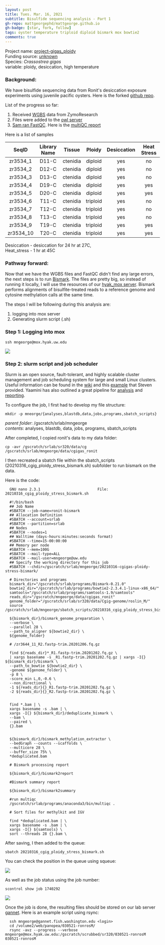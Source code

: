 ```yaml
---
layout: post
title: Tues. Mar. 16, 2021
subtitle: Bisulfide sequencing analysis - Part 1
gh-repo: mattgeorgephd/mattgeorge.github.io
gh-badge: [star, fork, follow]
tags: oyster temperature triploid diploid bismark mox bowtie2
comments: true
---
```


Project name: [project-gigas_ploidy](https://github.com/mattgeorgephd/project-gigas_ploidy) <br />
Funding source: [unknown]() <br />
Species: *Crassostrea gigas* <br />
variable: ploidy, desiccation, high temperature <br />

### Background:
We have bisulfide sequencing data from Ronit's desiccation exposure
experiments using juvenile pacific oysters. Here is the forked [github repo](https://github.com/mattgeorgephd/project-gigas_ploidy).

List of the progress so far:
1. Received [WGBS](https://robertslab.github.io/sams-notebook/2020/11/10/Data-Received-C.gigas-Ploidy-WGBS-from-Ronits-Project-via-ZymoResearch.html) data from ZymoResearch
2. Files were added to the [owl server](https://owl.fish.washington.edu/nightingales/C_gigas/)
3. [Sam ran FastQC](https://robertslab.github.io/sams-notebook/2020/11/10/FastQC-MultiQC-C.gigas-Ploidy-WGBS-Raw-Sequence-Data-from-Ronits-Project-on-Mox.html). Here is the [multiQC report](https://gannet.fish.washington.edu/Atumefaciens/20201110_cgig_fastqc_ronit-ploidy-wgbs/multiqc_report.html)

Here is a list of samples

| SeqID	   | Library Name | 	Tissue | Ploidy | Desiccation | Heat Stress |
| :------: | :--------:   | :-------:| :-----:| :----------:| :----------:|
| zr3534_1 | 	D11-C	| ctenidia	| diploid	| yes| 	no|
| zr3534_2 | 	D12-C	| ctenidia	| diploid	| yes	| no|
| zr3534_3 | 	D13-C	| ctenidia	| diploid	| yes	| no|
| zr3534_4 | 	D19-C	| ctenidia	| diploid	| yes	| yes|
| zr3534_5 | 	D20-C	| ctenidia	| diploid	| yes	| yes|
| zr3534_6 | 	T11-C	| ctenidia	| triploid | 	yes	| no|
| zr3534_7 | 	T12-C	| ctenidia	| triploid | 	yes	| no|
| zr3534_8 | 	T13-C	| ctenidia	| triploid | 	yes| 	no|
| zr3534_9 | 	T19-C	| ctenidia	| triploid | 	yes| 	yes|
| zr3534_10 | 	T20-C	| ctenidia	| triploid | 	yes| 	yes|

Desiccation - desiccation for 24 hr at 27C, <br />
Heat_stress - 1 hr at 45C

### Pathway forward:
Now that we have the WGBS files and FastQC didn't find any large errors, the next steps is to run [Bismark](https://rawgit.com/FelixKrueger/Bismark/master/Docs/Bismark_User_Guide.html#i-bismark-genome-preparation). The files are pretty big, so instead of running it locally, I will use the resources of our [hyak_mox server](https://github.com/RobertsLab/hyak_mox/wiki/Running-a-Job). Bismark performs alignments of bisulfite-treated reads to a reference genome and cytosine methylation calls at the same time.

The steps I will be following during this analysis are:

1. logging into mox server
2. Generating slurm script (.sh)

### Step 1: Logging into mox

```ssh mngeorge@mox.hyak.uw.edu```

![](/post_images/031621/login_successful.png)

### Step 2: slurm script and job scheduler

Slurm is an open source, fault-tolerant, and highly scalable cluster management and job scheduling system for large and small Linux clusters. Useful information can be found in the [wiki](https://github.com/RobertsLab/hyak_mox/wiki/Running-a-Job) and this [example](https://genefish.wordpress.com/2021/03/05/job-nameron-rosm) that Steven provided. Yaamini has also outlined a great pipeline for [analysis](https://github.com/RobertsLab/project-virginica-oa/blob/master/notebooks/2018-04-27-Gonad-Methylation-Bismark.ipynb) and [reporting](https://github.com/RobertsLab/project-virginica-oa/blob/master/notebooks/2018-05-22-Gonad-Methylation-Full-Samples.ipynb).

To configure the job, I first had to develop my file structure:  <br />

``` mkdir -p mneorge/{analyses,blastdb,data,jobs,programs,sbatch_scripts} ```

*parent folder*: /gscratch/srlab/mngeorge  <br />
*contents*: analyses, blastdb,  data,  jobs,  programs,  sbatch_scripts

After completed, I copied ronit's data to my data folder:  <br />

```cp -avr /gscratch/srlab/sr320/data/cg /gscratch/srlab/mngeorge/data/cgigas_ronit ```

I then recreated a sbatch file within the sbatch_scripts (20210316_cgig_ploidy_stress_bismark.sh) subfolder to run bismark on the data.

Here is the code:
```
  GNU nano 2.3.1                          File: 20210316_cgig_ploidy_stress_bismark.sh

  #!/bin/bash
  ## Job Name
  #SBATCH --job-name=ronit-bismark
  ## Allocation Definition
  #SBATCH --account=srlab
  #SBATCH --partition=srlab
  ## Nodes
  #SBATCH --nodes=1
  ## Walltime (days-hours:minutes:seconds format)
  #SBATCH --time=15-00:00:00
  ## Memory per node
  #SBATCH --mem=100G
  #SBATCH --mail-type=ALL
  #SBATCH --mail-user=mngeorge@uw.edu
  ## Specify the working directory for this job
  #SBATCH --chdir=/gscratch/srlab/mngeorge/20210316-cgigas-ploidy-stress-bismark/

  # Directories and programs
  bismark_dir="/gscratch/srlab/programs/Bismark-0.21.0"
  bowtie2_dir="/gscratch/srlab/programs/bowtie2-2.3.4.1-linux-x86_64/"
  samtools="/gscratch/srlab/programs/samtools-1.9/samtools"
  reads_dir="/gscratch/mngeorge/data/cgigas_ronit"
  genome_folder="/gscratch/srlab/sr320/data/Cgig-genome/roslin_M/"
  source /gscratch/srlab/mngeorge/sbatch_scripts/20210316_cgig_ploidy_stress_bismark.sh

  ${bismark_dir}/bismark_genome_preparation \
  --verbose \
  --parallel 28 \
  --path_to_aligner ${bowtie2_dir} \
  ${genome_folder}

  # /zr3644_11_R2.fastp-trim.20201206.fq.gz

  find ${reads_dir}*_R1.fastp-trim.20201202.fq.gz \
  | xargs basename -s _R1.fastp-trim.20201202.fq.gz | xargs -I{} ${bismark_dir}/bismark \
  --path_to_bowtie ${bowtie2_dir} \
  -genome ${genome_folder} \
  -p 8 \
  -score_min L,0,-0.6 \
  --non_directional \
  -1 ${reads_dir}{}_R1.fastp-trim.20201202.fq.gz \
  -2 ${reads_dir}{}_R2.fastp-trim.20201202.fq.gz \


  find *.bam | \
  xargs basename -s .bam | \
  xargs -I{} ${bismark_dir}/deduplicate_bismark \
  --bam \
  --paired \
  {}.bam


  ${bismark_dir}/bismark_methylation_extractor \
  --bedGraph --counts --scaffolds \
  --multicore 28 \
  --buffer_size 75% \
  *deduplicated.bam

  # Bismark processing report

  ${bismark_dir}/bismark2report

  #Bismark summary report

  ${bismark_dir}/bismark2summary

  #run multiqc
  /gscratch/srlab/programs/anaconda3/bin/multiqc .

  # Sort files for methylkit and IGV

  find *deduplicated.bam | \
  xargs basename -s .bam | \
  xargs -I{} ${samtools} \
  sort --threads 28 {}.bam \
```

After saving, I then added to the queue:

```sbatch 20210316_cgig_ploidy_stress_bismark.sh```

You can check the position in the queue using squeue:

![](/post_images/031621/squeue.png)

As well as the job status using the job number:

``` scontrol show job 1740292 ```

![](/post_images/031621/job_status.png)

Once the job is done, the resulting files should be stored on our lab server [gannet](https://gannet.fish.washington.edu:5001/). Here is an example script using rsync:

```
  ssh mngeorge@gannet.fish.washington.edu <login>
  cd /volume2/web/panopea/030521-ronrosM/
  rsync -avz --progress --verbose mngeorge@mox.hyak.uw.edu:/gscratch/scrubbed/sr320/030521-ronrosM 030521-ronrosM

```
